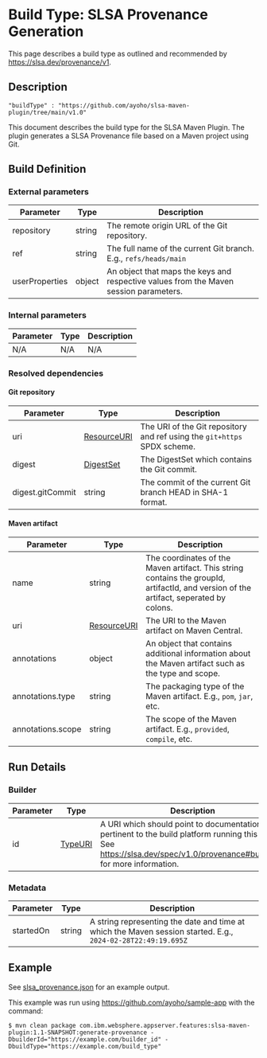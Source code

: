 # Build Type: SLSA Provenance Generation

This page describes a build type as outlined and recommended by https://slsa.dev/provenance/v1.

## Description

```jsonc
"buildType" : "https://github.com/ayoho/slsa-maven-plugin/tree/main/v1.0"
```

This document describes the build type for the SLSA Maven Plugin. The plugin generates a SLSA Provenance file based on a Maven project using Git.

## Build Definition

### External parameters

| Parameter | Type | Description |
| --------- | ---- | ----------- |
| repository | string | The remote origin URL of the Git repository. |
| ref | string | The full name of the current Git branch. E.g., `refs/heads/main` |
| userProperties | object | An object that maps the keys and respective values from the Maven session parameters. |

### Internal parameters

| Parameter | Type | Description |
| --------- | ---- | ----------- |
| N/A | N/A | N/A |

### Resolved dependencies

#### Git repository

| Parameter | Type | Description |
| --------- | ---- | ----------- |
| uri | [ResourceURI](https://github.com/in-toto/attestation/blob/main/spec/v1/field_types.md#ResourceURI) | The URI of the Git repository and ref using the `git+https` SPDX scheme. |
| digest | [DigestSet](https://github.com/in-toto/attestation/blob/main/spec/v1/digest_set.md) | The DigestSet which contains the Git commit. |
| digest.gitCommit | string | The commit of the current Git branch HEAD in SHA-1 format. |

#### Maven artifact

| Parameter | Type | Description |
| --------- | ---- | ----------- |
| name | string | The coordinates of the Maven artifact. This string contains the groupId, artifactId, and version of the artifact, seperated by colons. |
| uri | [ResourceURI](https://github.com/in-toto/attestation/blob/main/spec/v1/field_types.md#ResourceURI) | The URI to the Maven artifact on Maven Central. |
| annotations | object | An object that contains additional information about the Maven artifact such as the type and scope. |
| annotations.type | string | The packaging type of the Maven artifact. E.g., `pom`, `jar`, etc. |
| annotations.scope | string | The scope of the Maven artifact. E.g., `provided`, `compile`, etc. |

## Run Details

### Builder

| Parameter | Type | Description |
| --------- | ---- | ----------- |
| id | [TypeURI](https://github.com/in-toto/attestation/blob/main/spec/v1/field_types.md#typeuri) | A URI which should point to documentation pertinent to the build platform running this plugin. See https://slsa.dev/spec/v1.0/provenance#builder.id for more information. |

### Metadata

| Parameter | Type | Description |
| --------- | ---- | ----------- |
| startedOn | string | A string representing the date and time at which the Maven session started. E.g., `2024-02-28T22:49:19.695Z` |

## Example

See [slsa_provenance.json](slsa_provenance.json) for an example output.

This example was run using https://github.com/ayoho/sample-app with the command:

```
$ mvn clean package com.ibm.websphere.appserver.features:slsa-maven-plugin:1.1-SNAPSHOT:generate-provenance -DbuilderId="https://example.com/builder_id" -DbuildType="https://example.com/build_type"
```